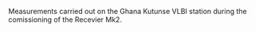 Measurements carried out on the Ghana Kutunse VLBI station during the comissioning of the Recevier Mk2.
